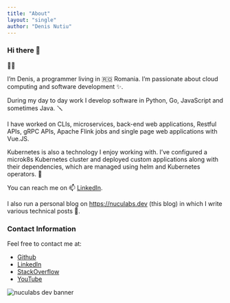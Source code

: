 ```yaml
---
title: "About"
layout: "single"
author: "Denis Nutiu"
---
```

### Hi there 👋

🧑‍💻

I’m Denis, a programmer living in 🇷🇴 Romania. I’m passionate about cloud computing 
and software development ✨.

During my day to day work I develop software in Python, Go, JavaScript and sometimes Java. 🪛

I have worked on CLIs, microservices, back-end web applications, Restful APIs, gRPC APIs,
Apache Flink jobs and single page web applications with Vue.JS.

Kubernetes is also a technology I enjoy working with.
I’ve configured a microk8s Kubernetes cluster and deployed custom applications along with their dependencies, 
which are managed using helm and Kubernetes operators. 🚀

You can reach me on 📫 [LinkedIn](https://www.linkedin.com/in/denisnutiu/).

I also run a personal blog on https://nuculabs.dev (this blog) in which I write various technical posts 💬.

### Contact Information
Feel free to contact me at:

- [Github](https://github.com/dnutiu)
- [LinkedIn](https://linkedin.com/in/denisnutiu)
- [StackOverflow](https://stackoverflow.com/users/4092044/denis-nutiu)
- [YouTube](https://www.youtube.com/@nuculabs)

![nuculabs dev banner](/images/blog-banner.webp)
